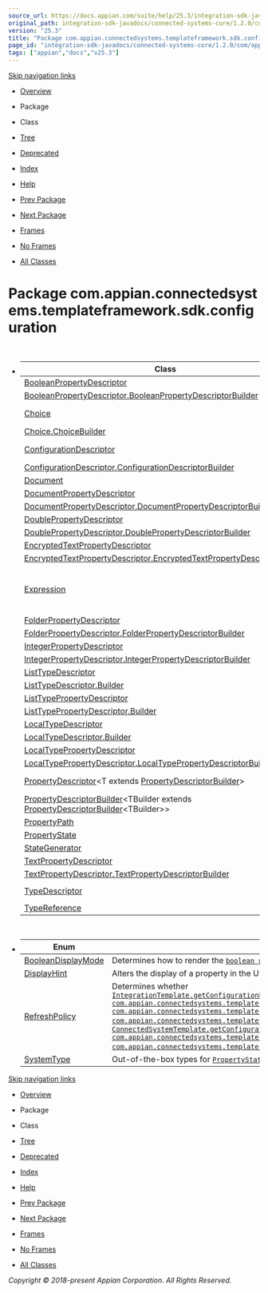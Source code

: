 ```yaml
---
source_url: https://docs.appian.com/suite/help/25.3/integration-sdk-javadocs/connected-systems-core/1.2.0/com/appian/connectedsystems/templateframework/sdk/configuration/package-summary.html
original_path: integration-sdk-javadocs/connected-systems-core/1.2.0/com/appian/connectedsystems/templateframework/sdk/configuration/package-summary.html
version: "25.3"
title: "Package com.appian.connectedsystems.templateframework.sdk.configuration"
page_id: "integration-sdk-javadocs/connected-systems-core/1.2.0/com/appian/connectedsystems/templateframework/sdk/configuration/package-summary"
tags: ["appian","docs","v25.3"]
---
```



[Skip navigation links](#skip.navbar.top "Skip navigation links")

-   [Overview](../../../../../../overview-summary.html)
-   Package
-   Class
-   [Tree](package-tree.html)
-   [Deprecated](../../../../../../deprecated-list.html)
-   [Index](../../../../../../index-all.html)
-   [Help](../../../../../../help-doc.html)

-   [Prev Package](../../../../../../com/appian/connectedsystems/templateframework/sdk/package-summary.html)
-   [Next Package](../../../../../../com/appian/connectedsystems/templateframework/sdk/connectiontesting/package-summary.html)

-   [Frames](../../../../../../index.html?com/appian/connectedsystems/templateframework/sdk/configuration/package-summary.html)
-   [No Frames](package-summary.html)

-   [All Classes](../../../../../../allclasses-noframe.html)

# Package com.appian.connectedsystems.templateframework.sdk.configuration

-   <table class="typeSummary" border="0" cellpadding="3" cellspacing="0" summary="Class Summary table, listing classes, and an explanation"><caption><span>Class Summary</span><span class="tabEnd">&nbsp;</span></caption><tbody><tr><th class="colFirst" scope="col">Class</th><th class="colLast" scope="col">Description</th></tr></tbody><tbody><tr class="altColor"><td class="colFirst"><a href="../../../../../../com/appian/connectedsystems/templateframework/sdk/configuration/BooleanPropertyDescriptor.html" title="class in com.appian.connectedsystems.templateframework.sdk.configuration">BooleanPropertyDescriptor</a></td><td class="colLast"><div class="block">A boolean property.</div></td></tr><tr class="rowColor"><td class="colFirst"><a href="../../../../../../com/appian/connectedsystems/templateframework/sdk/configuration/BooleanPropertyDescriptor.BooleanPropertyDescriptorBuilder.html" title="class in com.appian.connectedsystems.templateframework.sdk.configuration">BooleanPropertyDescriptor.BooleanPropertyDescriptorBuilder</a></td><td class="colLast"><div class="block">Builder for the <a href="../../../../../../com/appian/connectedsystems/templateframework/sdk/configuration/BooleanPropertyDescriptor.html" title="class in com.appian.connectedsystems.templateframework.sdk.configuration"><code>boolean property descriptor</code></a></div></td></tr><tr class="altColor"><td class="colFirst"><a href="../../../../../../com/appian/connectedsystems/templateframework/sdk/configuration/Choice.html" title="class in com.appian.connectedsystems.templateframework.sdk.configuration">Choice</a></td><td class="colLast"><div class="block">A dropdown choice to display to the designer during configuration Use when constructing <a href="../../../../../../com/appian/connectedsystems/templateframework/sdk/configuration/PropertyDescriptorBuilder.html#choices"><code>PropertyDescriptorBuilder.choices</code></a></div></td></tr><tr class="rowColor"><td class="colFirst"><a href="../../../../../../com/appian/connectedsystems/templateframework/sdk/configuration/Choice.ChoiceBuilder.html" title="class in com.appian.connectedsystems.templateframework.sdk.configuration">Choice.ChoiceBuilder</a></td><td class="colLast">&nbsp;</td></tr><tr class="altColor"><td class="colFirst"><a href="../../../../../../com/appian/connectedsystems/templateframework/sdk/configuration/ConfigurationDescriptor.html" title="class in com.appian.connectedsystems.templateframework.sdk.configuration">ConfigurationDescriptor</a></td><td class="colLast"><div class="block">A data structure that describes an instance of an <a href="../../../../../../com/appian/connectedsystems/templateframework/sdk/IntegrationTemplate.html" title="interface in com.appian.connectedsystems.templateframework.sdk"><code>IntegrationTemplate</code></a> or <a href="../../../../../../com/appian/connectedsystems/templateframework/sdk/ConnectedSystemTemplate.html" title="interface in com.appian.connectedsystems.templateframework.sdk"><code>ConnectedSystemTemplate</code></a>.</div></td></tr><tr class="rowColor"><td class="colFirst"><a href="../../../../../../com/appian/connectedsystems/templateframework/sdk/configuration/ConfigurationDescriptor.ConfigurationDescriptorBuilder.html" title="class in com.appian.connectedsystems.templateframework.sdk.configuration">ConfigurationDescriptor.ConfigurationDescriptorBuilder</a></td><td class="colLast"><div class="block">Builder for a <a href="../../../../../../com/appian/connectedsystems/templateframework/sdk/configuration/ConfigurationDescriptor.html" title="class in com.appian.connectedsystems.templateframework.sdk.configuration">configuration descriptor</a></div></td></tr><tr class="altColor"><td class="colFirst"><a href="../../../../../../com/appian/connectedsystems/templateframework/sdk/configuration/Document.html" title="class in com.appian.connectedsystems.templateframework.sdk.configuration">Document</a></td><td class="colLast"><div class="block">Data structure representing a document stored in Appian.</div></td></tr><tr class="rowColor"><td class="colFirst"><a href="../../../../../../com/appian/connectedsystems/templateframework/sdk/configuration/DocumentPropertyDescriptor.html" title="class in com.appian.connectedsystems.templateframework.sdk.configuration">DocumentPropertyDescriptor</a></td><td class="colLast"><div class="block">A document property.</div></td></tr><tr class="altColor"><td class="colFirst"><a href="../../../../../../com/appian/connectedsystems/templateframework/sdk/configuration/DocumentPropertyDescriptor.DocumentPropertyDescriptorBuilder.html" title="class in com.appian.connectedsystems.templateframework.sdk.configuration">DocumentPropertyDescriptor.DocumentPropertyDescriptorBuilder</a></td><td class="colLast"><div class="block">Builder for <a href="../../../../../../com/appian/connectedsystems/templateframework/sdk/configuration/DocumentPropertyDescriptor.html" title="class in com.appian.connectedsystems.templateframework.sdk.configuration">document property descriptor</a>.</div></td></tr><tr class="rowColor"><td class="colFirst"><a href="../../../../../../com/appian/connectedsystems/templateframework/sdk/configuration/DoublePropertyDescriptor.html" title="class in com.appian.connectedsystems.templateframework.sdk.configuration">DoublePropertyDescriptor</a></td><td class="colLast"><div class="block">A double property <b>State Value</b>: <code>Double</code></div></td></tr><tr class="altColor"><td class="colFirst"><a href="../../../../../../com/appian/connectedsystems/templateframework/sdk/configuration/DoublePropertyDescriptor.DoublePropertyDescriptorBuilder.html" title="class in com.appian.connectedsystems.templateframework.sdk.configuration">DoublePropertyDescriptor.DoublePropertyDescriptorBuilder</a></td><td class="colLast"><div class="block">Builder for the <a href="../../../../../../com/appian/connectedsystems/templateframework/sdk/configuration/DoublePropertyDescriptor.html" title="class in com.appian.connectedsystems.templateframework.sdk.configuration"><code>double property descriptor</code></a></div></td></tr><tr class="rowColor"><td class="colFirst"><a href="../../../../../../com/appian/connectedsystems/templateframework/sdk/configuration/EncryptedTextPropertyDescriptor.html" title="class in com.appian.connectedsystems.templateframework.sdk.configuration">EncryptedTextPropertyDescriptor</a></td><td class="colLast"><div class="block">An encrypted text property.</div></td></tr><tr class="altColor"><td class="colFirst"><a href="../../../../../../com/appian/connectedsystems/templateframework/sdk/configuration/EncryptedTextPropertyDescriptor.EncryptedTextPropertyDescriptorBuilder.html" title="class in com.appian.connectedsystems.templateframework.sdk.configuration">EncryptedTextPropertyDescriptor.EncryptedTextPropertyDescriptorBuilder</a></td><td class="colLast"><div class="block">Builder for the <a href="../../../../../../com/appian/connectedsystems/templateframework/sdk/configuration/EncryptedTextPropertyDescriptor.html" title="class in com.appian.connectedsystems.templateframework.sdk.configuration"><code>encrypted text property descriptor</code></a></div></td></tr><tr class="rowColor"><td class="colFirst"><a href="../../../../../../com/appian/connectedsystems/templateframework/sdk/configuration/Expression.html" title="class in com.appian.connectedsystems.templateframework.sdk.configuration">Expression</a></td><td class="colLast"><div class="block">Token representing a SAIL expression in the state on <a href="../../../../../../com/appian/connectedsystems/templateframework/sdk/IntegrationTemplate.html#getConfigurationDescriptor-com.appian.connectedsystems.templateframework.sdk.configuration.ConfigurationDescriptor-com.appian.connectedsystems.templateframework.sdk.configuration.ConfigurationDescriptor-com.appian.connectedsystems.templateframework.sdk.configuration.PropertyPath-com.appian.connectedsystems.templateframework.sdk.ExecutionContext-"><code>IntegrationTemplate.getConfigurationDescriptor(ConfigurationDescriptor, ConfigurationDescriptor, PropertyPath, ExecutionContext)</code></a> To create or clear an expression set the value in the state to <a href="../../../../../../com/appian/connectedsystems/templateframework/sdk/configuration/Expression.html#emptyExpression--"><code>Expression.emptyExpression()</code></a></div></td></tr><tr class="altColor"><td class="colFirst"><a href="../../../../../../com/appian/connectedsystems/templateframework/sdk/configuration/FolderPropertyDescriptor.html" title="class in com.appian.connectedsystems.templateframework.sdk.configuration">FolderPropertyDescriptor</a></td><td class="colLast"><div class="block">A folder property.</div></td></tr><tr class="rowColor"><td class="colFirst"><a href="../../../../../../com/appian/connectedsystems/templateframework/sdk/configuration/FolderPropertyDescriptor.FolderPropertyDescriptorBuilder.html" title="class in com.appian.connectedsystems.templateframework.sdk.configuration">FolderPropertyDescriptor.FolderPropertyDescriptorBuilder</a></td><td class="colLast"><div class="block">Builder for <a href="../../../../../../com/appian/connectedsystems/templateframework/sdk/configuration/FolderPropertyDescriptor.html" title="class in com.appian.connectedsystems.templateframework.sdk.configuration">folder property descriptor</a>.</div></td></tr><tr class="altColor"><td class="colFirst"><a href="../../../../../../com/appian/connectedsystems/templateframework/sdk/configuration/IntegerPropertyDescriptor.html" title="class in com.appian.connectedsystems.templateframework.sdk.configuration">IntegerPropertyDescriptor</a></td><td class="colLast"><div class="block">An integer property <b>State Value</b>: <code>Integer</code></div></td></tr><tr class="rowColor"><td class="colFirst"><a href="../../../../../../com/appian/connectedsystems/templateframework/sdk/configuration/IntegerPropertyDescriptor.IntegerPropertyDescriptorBuilder.html" title="class in com.appian.connectedsystems.templateframework.sdk.configuration">IntegerPropertyDescriptor.IntegerPropertyDescriptorBuilder</a></td><td class="colLast"><div class="block">Builder for the <a href="../../../../../../com/appian/connectedsystems/templateframework/sdk/configuration/IntegerPropertyDescriptor.html" title="class in com.appian.connectedsystems.templateframework.sdk.configuration"><code>integer property descriptor</code></a></div></td></tr><tr class="altColor"><td class="colFirst"><a href="../../../../../../com/appian/connectedsystems/templateframework/sdk/configuration/ListTypeDescriptor.html" title="class in com.appian.connectedsystems.templateframework.sdk.configuration">ListTypeDescriptor</a></td><td class="colLast">&nbsp;</td></tr><tr class="rowColor"><td class="colFirst"><a href="../../../../../../com/appian/connectedsystems/templateframework/sdk/configuration/ListTypeDescriptor.Builder.html" title="class in com.appian.connectedsystems.templateframework.sdk.configuration">ListTypeDescriptor.Builder</a></td><td class="colLast">&nbsp;</td></tr><tr class="altColor"><td class="colFirst"><a href="../../../../../../com/appian/connectedsystems/templateframework/sdk/configuration/ListTypePropertyDescriptor.html" title="class in com.appian.connectedsystems.templateframework.sdk.configuration">ListTypePropertyDescriptor</a></td><td class="colLast">&nbsp;</td></tr><tr class="rowColor"><td class="colFirst"><a href="../../../../../../com/appian/connectedsystems/templateframework/sdk/configuration/ListTypePropertyDescriptor.Builder.html" title="class in com.appian.connectedsystems.templateframework.sdk.configuration">ListTypePropertyDescriptor.Builder</a></td><td class="colLast">&nbsp;</td></tr><tr class="altColor"><td class="colFirst"><a href="../../../../../../com/appian/connectedsystems/templateframework/sdk/configuration/LocalTypeDescriptor.html" title="class in com.appian.connectedsystems.templateframework.sdk.configuration">LocalTypeDescriptor</a></td><td class="colLast"><div class="block">A complex data structure composed of <a href="../../../../../../com/appian/connectedsystems/templateframework/sdk/configuration/PropertyDescriptor.html" title="class in com.appian.connectedsystems.templateframework.sdk.configuration">property descriptors</a>.</div></td></tr><tr class="rowColor"><td class="colFirst"><a href="../../../../../../com/appian/connectedsystems/templateframework/sdk/configuration/LocalTypeDescriptor.Builder.html" title="class in com.appian.connectedsystems.templateframework.sdk.configuration">LocalTypeDescriptor.Builder</a></td><td class="colLast"><div class="block">Builder for the <a href="../../../../../../com/appian/connectedsystems/templateframework/sdk/configuration/LocalTypeDescriptor.html" title="class in com.appian.connectedsystems.templateframework.sdk.configuration"><code>LocalTypeDescriptor</code></a> class</div></td></tr><tr class="altColor"><td class="colFirst"><a href="../../../../../../com/appian/connectedsystems/templateframework/sdk/configuration/LocalTypePropertyDescriptor.html" title="class in com.appian.connectedsystems.templateframework.sdk.configuration">LocalTypePropertyDescriptor</a></td><td class="colLast"><div class="block">A complex property containing a reference to another <a href="../../../../../../com/appian/connectedsystems/templateframework/sdk/configuration/LocalTypeDescriptor.html" title="class in com.appian.connectedsystems.templateframework.sdk.configuration"><code>LocalTypeDescriptor</code></a>.</div></td></tr><tr class="rowColor"><td class="colFirst"><a href="../../../../../../com/appian/connectedsystems/templateframework/sdk/configuration/LocalTypePropertyDescriptor.LocalTypePropertyDescriptorBuilder.html" title="class in com.appian.connectedsystems.templateframework.sdk.configuration">LocalTypePropertyDescriptor.LocalTypePropertyDescriptorBuilder</a></td><td class="colLast"><div class="block">Builder for the <a href="../../../../../../com/appian/connectedsystems/templateframework/sdk/configuration/LocalTypeDescriptor.html" title="class in com.appian.connectedsystems.templateframework.sdk.configuration">local type property descriptor</a></div></td></tr><tr class="altColor"><td class="colFirst"><a href="../../../../../../com/appian/connectedsystems/templateframework/sdk/configuration/PropertyDescriptor.html" title="class in com.appian.connectedsystems.templateframework.sdk.configuration">PropertyDescriptor</a>&lt;T extends <a href="../../../../../../com/appian/connectedsystems/templateframework/sdk/configuration/PropertyDescriptorBuilder.html" title="class in com.appian.connectedsystems.templateframework.sdk.configuration">PropertyDescriptorBuilder</a>&gt;</td><td class="colLast"><div class="block">Properties are used to accept and store user input, display read-only information to the user, and store additional metadata needed for execution.</div></td></tr><tr class="rowColor"><td class="colFirst"><a href="../../../../../../com/appian/connectedsystems/templateframework/sdk/configuration/PropertyDescriptorBuilder.html" title="class in com.appian.connectedsystems.templateframework.sdk.configuration">PropertyDescriptorBuilder</a>&lt;TBuilder extends <a href="../../../../../../com/appian/connectedsystems/templateframework/sdk/configuration/PropertyDescriptorBuilder.html" title="class in com.appian.connectedsystems.templateframework.sdk.configuration">PropertyDescriptorBuilder</a>&lt;TBuilder&gt;&gt;</td><td class="colLast"><div class="block">Base class for <a href="../../../../../../com/appian/connectedsystems/templateframework/sdk/configuration/PropertyDescriptor.html" title="class in com.appian.connectedsystems.templateframework.sdk.configuration"><code>property descriptor</code></a> builders.</div></td></tr><tr class="altColor"><td class="colFirst"><a href="../../../../../../com/appian/connectedsystems/templateframework/sdk/configuration/PropertyPath.html" title="class in com.appian.connectedsystems.templateframework.sdk.configuration">PropertyPath</a></td><td class="colLast"><div class="block">Path in <a href="../../../../../../com/appian/connectedsystems/templateframework/sdk/configuration/PropertyDescriptor.html#getKey--">property keys</a> or <a href="../../../../../../com/appian/connectedsystems/templateframework/sdk/configuration/ListTypeDescriptor.html" title="class in com.appian.connectedsystems.templateframework.sdk.configuration">list indices</a> from one <a href="../../../../../../com/appian/connectedsystems/templateframework/sdk/configuration/PropertyState.html" title="class in com.appian.connectedsystems.templateframework.sdk.configuration"><code>PropertyState</code></a> to another.</div></td></tr><tr class="rowColor"><td class="colFirst"><a href="../../../../../../com/appian/connectedsystems/templateframework/sdk/configuration/PropertyState.html" title="class in com.appian.connectedsystems.templateframework.sdk.configuration">PropertyState</a></td><td class="colLast"><div class="block">The state for a single property in a <a href="../../../../../../com/appian/connectedsystems/templateframework/sdk/configuration/ConfigurationDescriptor.html" title="class in com.appian.connectedsystems.templateframework.sdk.configuration"><code>ConfigurationDescriptor</code></a>.</div></td></tr><tr class="altColor"><td class="colFirst"><a href="../../../../../../com/appian/connectedsystems/templateframework/sdk/configuration/StateGenerator.html" title="class in com.appian.connectedsystems.templateframework.sdk.configuration">StateGenerator</a></td><td class="colLast"><div class="block">Generates <a href="../../../../../../com/appian/connectedsystems/templateframework/sdk/configuration/PropertyState.html" title="class in com.appian.connectedsystems.templateframework.sdk.configuration"><code>PropertyState</code></a> objects given types and pre-existing state.</div></td></tr><tr class="rowColor"><td class="colFirst"><a href="../../../../../../com/appian/connectedsystems/templateframework/sdk/configuration/TextPropertyDescriptor.html" title="class in com.appian.connectedsystems.templateframework.sdk.configuration">TextPropertyDescriptor</a></td><td class="colLast"><div class="block">A text property.</div></td></tr><tr class="altColor"><td class="colFirst"><a href="../../../../../../com/appian/connectedsystems/templateframework/sdk/configuration/TextPropertyDescriptor.TextPropertyDescriptorBuilder.html" title="class in com.appian.connectedsystems.templateframework.sdk.configuration">TextPropertyDescriptor.TextPropertyDescriptorBuilder</a></td><td class="colLast"><div class="block">Builder for the <a href="../../../../../../com/appian/connectedsystems/templateframework/sdk/configuration/TextPropertyDescriptor.html" title="class in com.appian.connectedsystems.templateframework.sdk.configuration"><code>text property descriptor</code></a></div></td></tr><tr class="rowColor"><td class="colFirst"><a href="../../../../../../com/appian/connectedsystems/templateframework/sdk/configuration/TypeDescriptor.html" title="class in com.appian.connectedsystems.templateframework.sdk.configuration">TypeDescriptor</a></td><td class="colLast"><div class="block">Base class for developer created types: <a href="../../../../../../com/appian/connectedsystems/templateframework/sdk/configuration/ListTypeDescriptor.html" title="class in com.appian.connectedsystems.templateframework.sdk.configuration"><code>ListTypeDescriptor</code></a> and <a href="../../../../../../com/appian/connectedsystems/templateframework/sdk/configuration/LocalTypeDescriptor.html" title="class in com.appian.connectedsystems.templateframework.sdk.configuration"><code>LocalTypeDescriptor</code></a></div></td></tr><tr class="altColor"><td class="colFirst"><a href="../../../../../../com/appian/connectedsystems/templateframework/sdk/configuration/TypeReference.html" title="class in com.appian.connectedsystems.templateframework.sdk.configuration">TypeReference</a></td><td class="colLast"><div class="block">The type of <a href="../../../../../../com/appian/connectedsystems/templateframework/sdk/configuration/PropertyState.html" title="class in com.appian.connectedsystems.templateframework.sdk.configuration"><code>PropertyState</code></a>.</div></td></tr></tbody></table>

-   <table class="typeSummary" border="0" cellpadding="3" cellspacing="0" summary="Enum Summary table, listing enums, and an explanation"><caption><span>Enum Summary</span><span class="tabEnd">&nbsp;</span></caption><tbody><tr><th class="colFirst" scope="col">Enum</th><th class="colLast" scope="col">Description</th></tr></tbody><tbody><tr class="altColor"><td class="colFirst"><a href="../../../../../../com/appian/connectedsystems/templateframework/sdk/configuration/BooleanDisplayMode.html" title="enum in com.appian.connectedsystems.templateframework.sdk.configuration">BooleanDisplayMode</a></td><td class="colLast"><div class="block">Determines how to render the <a href="../../../../../../com/appian/connectedsystems/templateframework/sdk/configuration/BooleanPropertyDescriptor.html" title="class in com.appian.connectedsystems.templateframework.sdk.configuration"><code>boolean property</code></a> in the UI</div></td></tr><tr class="rowColor"><td class="colFirst"><a href="../../../../../../com/appian/connectedsystems/templateframework/sdk/configuration/DisplayHint.html" title="enum in com.appian.connectedsystems.templateframework.sdk.configuration">DisplayHint</a></td><td class="colLast"><div class="block">Alters the display of a property in the UI</div></td></tr><tr class="altColor"><td class="colFirst"><a href="../../../../../../com/appian/connectedsystems/templateframework/sdk/configuration/RefreshPolicy.html" title="enum in com.appian.connectedsystems.templateframework.sdk.configuration">RefreshPolicy</a></td><td class="colLast"><div class="block">Determines whether <a href="../../../../../../com/appian/connectedsystems/templateframework/sdk/IntegrationTemplate.html#getConfigurationDescriptor-com.appian.connectedsystems.templateframework.sdk.configuration.ConfigurationDescriptor-com.appian.connectedsystems.templateframework.sdk.configuration.ConfigurationDescriptor-com.appian.connectedsystems.templateframework.sdk.configuration.PropertyPath-com.appian.connectedsystems.templateframework.sdk.ExecutionContext-"><code>IntegrationTemplate.getConfigurationDescriptor(com.appian.connectedsystems.templateframework.sdk.configuration.ConfigurationDescriptor, com.appian.connectedsystems.templateframework.sdk.configuration.ConfigurationDescriptor, com.appian.connectedsystems.templateframework.sdk.configuration.PropertyPath, com.appian.connectedsystems.templateframework.sdk.ExecutionContext)</code></a> or <a href="../../../../../../com/appian/connectedsystems/templateframework/sdk/ConnectedSystemTemplate.html#getConfigurationDescriptor-com.appian.connectedsystems.templateframework.sdk.configuration.ConfigurationDescriptor-com.appian.connectedsystems.templateframework.sdk.configuration.PropertyPath-com.appian.connectedsystems.templateframework.sdk.ExecutionContext-"><code>ConnectedSystemTemplate.getConfigurationDescriptor(com.appian.connectedsystems.templateframework.sdk.configuration.ConfigurationDescriptor, com.appian.connectedsystems.templateframework.sdk.configuration.PropertyPath, com.appian.connectedsystems.templateframework.sdk.ExecutionContext)</code></a> will be called when the user updates a given property.</div></td></tr><tr class="rowColor"><td class="colFirst"><a href="../../../../../../com/appian/connectedsystems/templateframework/sdk/configuration/SystemType.html" title="enum in com.appian.connectedsystems.templateframework.sdk.configuration">SystemType</a></td><td class="colLast"><div class="block">Out-of-the-box types for <a href="../../../../../../com/appian/connectedsystems/templateframework/sdk/configuration/PropertyState.html" title="class in com.appian.connectedsystems.templateframework.sdk.configuration"><code>PropertyState</code></a></div></td></tr></tbody></table>

[Skip navigation links](#skip.navbar.bottom "Skip navigation links")

-   [Overview](../../../../../../overview-summary.html)
-   Package
-   Class
-   [Tree](package-tree.html)
-   [Deprecated](../../../../../../deprecated-list.html)
-   [Index](../../../../../../index-all.html)
-   [Help](../../../../../../help-doc.html)

-   [Prev Package](../../../../../../com/appian/connectedsystems/templateframework/sdk/package-summary.html)
-   [Next Package](../../../../../../com/appian/connectedsystems/templateframework/sdk/connectiontesting/package-summary.html)

-   [Frames](../../../../../../index.html?com/appian/connectedsystems/templateframework/sdk/configuration/package-summary.html)
-   [No Frames](package-summary.html)

-   [All Classes](../../../../../../allclasses-noframe.html)

_Copyright © 2018-present Appian Corporation. All Rights Reserved._